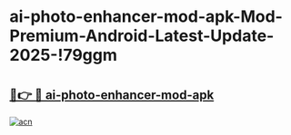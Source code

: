 # ai-photo-enhancer-mod-apk-Mod-Premium-Android-Latest-Update-2025-!79ggm

# <h2><a href="https://pcly2u.esa.edu.pl?title=ai-photo-enhancer-mod-apk&ref=79ggm">🔗👉 🔴 ai-photo-enhancer-mod-apk</a></h2>

[![acn](https://github.com/user-attachments/assets/0f9c940e-d8b0-45ae-aac7-cd30a18b3e1c)](https://pcly2u.esa.edu.pl?title=ai-photo-enhancer-mod-apk&ref=79ggm)

